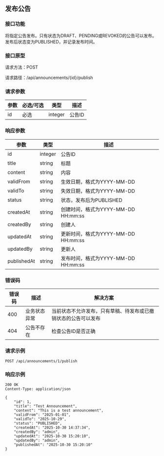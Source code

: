 ## 发布公告

### 接口功能

将指定公告发布。只有状态为DRAFT、PENDING或REVOKED的公告可以发布。发布后状态变为PUBLISHED，并记录发布时间。

### 接口原型

请求方法：POST

请求路径：/api/announcements/{id}/publish

### 请求参数

| 参数 | 必选/可选 | 类型    | 描述   |
| ---- | --------- | ------- | ------ |
| id   | 必选      | integer | 公告ID |

### 响应参数

| 参数      | 类型    | 描述                                                             |
| --------- | ------- | ---------------------------------------------------------------- |
| id        | integer | 公告ID                                                           |
| title     | string  | 标题                                                             |
| content   | string  | 内容                                                             |
| validFrom | string  | 生效日期，格式为YYYY-MM-DD                                       |
| validTo   | string  | 失效日期，格式为YYYY-MM-DD                                       |
| status    | string  | 状态，发布后为PUBLISHED                                          |
| createdAt | string  | 创建时间，格式为YYYY-MM-DD HH:mm:ss                              |
| createdBy | string  | 创建人                                                           |
| updatedAt | string  | 更新时间，格式为YYYY-MM-DD HH:mm:ss                              |
| updatedBy | string  | 更新人                                                           |
| publishedAt | string | 发布时间，格式为YYYY-MM-DD HH:mm:ss                              |

### 错误码

| 错误码 | 描述         | 解决方案                                       |
| ------ | ------------ | ---------------------------------------------- |
| 400    | 业务状态异常 | 当前状态不允许发布，只有草稿、待发布或已撤销状态的公告可以发布 |
| 404    | 公告不存在   | 检查公告ID是否正确                             |

### 请求示例

```http
POST /api/announcements/1/publish
```

### 响应示例

```http
200 OK
Content-Type: application/json

{
    "id": 1,
    "title": "Test Announcement",
    "content": "This is a test announcement",
    "validFrom": "2025-01-01",
    "validTo": "2025-10-29",
    "status": "PUBLISHED",
    "createdAt": "2025-10-30 14:37:34",
    "createdBy": "admin",
    "updatedAt": "2025-10-30 15:20:10",
    "updatedBy": "admin",
    "publishedAt": "2025-10-30 15:20:10"
}
```
